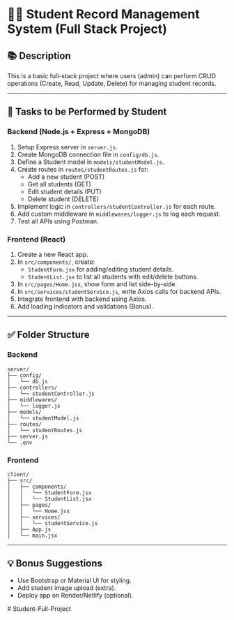 
# 🧑‍🎓 Student Record Management System (Full Stack Project)

## 📚 Description
This is a basic full-stack project where users (admin) can perform CRUD operations (Create, Read, Update, Delete) for managing student records.

---

## 📌 Tasks to be Performed by Student

### Backend (Node.js + Express + MongoDB)
1. Setup Express server in `server.js`.
2. Create MongoDB connection file in `config/db.js`.
3. Define a Student model in `models/studentModel.js`.
4. Create routes in `routes/studentRoutes.js` for:
   - Add a new student (POST)
   - Get all students (GET)
   - Edit student details (PUT)
   - Delete student (DELETE)
5. Implement logic in `controllers/studentController.js` for each route.
6. Add custom middleware in `middlewares/logger.js` to log each request.
7. Test all APIs using Postman.

### Frontend (React)
1. Create a new React app.
2. In `src/components/`, create:
   - `StudentForm.jsx` for adding/editing student details.
   - `StudentList.jsx` to list all students with edit/delete buttons.
3. In `src/pages/Home.jsx`, show form and list side-by-side.
4. In `src/services/studentService.js`, write Axios calls for backend APIs.
5. Integrate frontend with backend using Axios.
6. Add loading indicators and validations (Bonus).

---

## ✅ Folder Structure

### Backend
```
server/
├── config/
│   └── db.js
├── controllers/
│   └── studentController.js
├── middlewares/
│   └── logger.js
├── models/
│   └── studentModel.js
├── routes/
│   └── studentRoutes.js
├── server.js
└── .env
```

### Frontend
```
client/
├── src/
│   ├── components/
│   │   └── StudentForm.jsx
│   │   └── StudentList.jsx
│   ├── pages/
│   │   └── Home.jsx
│   ├── services/
│   │   └── studentService.js
│   ├── App.js
│   └── main.jsx
```

---

## 💡 Bonus Suggestions
- Use Bootstrap or Material UI for styling.
- Add student image upload (extra).
- Deploy app on Render/Netlify (optional).

#   S t u d e n t - F u l l - P r o j e c t  
 
